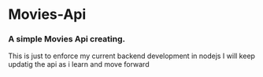 # Movies-Api
### A simple Movies Api creating.

This is just to enforce my current backend development in nodejs
I will keep updatig the api as i learn and move forward
